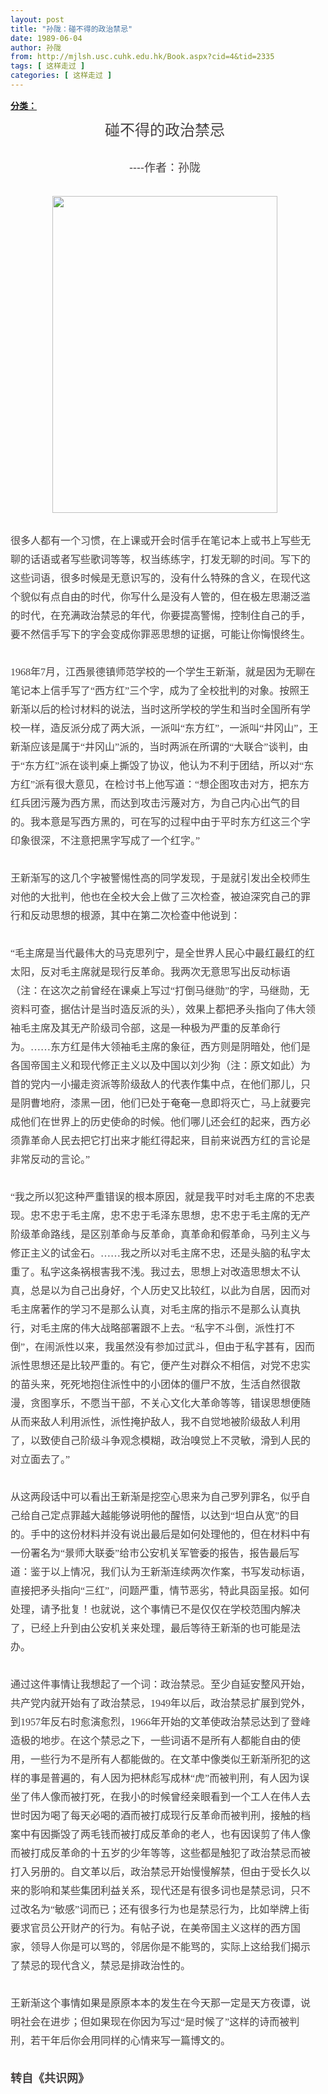 ```yaml
---
layout: post
title: "孙陇：碰不得的政治禁忌"
date: 1989-06-04
author: 孙陇
from: http://mjlsh.usc.cuhk.edu.hk/Book.aspx?cid=4&tid=2335
tags: [ 这样走过 ]
categories: [ 这样走过 ]
---
```


<div style="margin: 15px 10px 10px 0px;">
 <div>
  <span id="ctl00_ContentPlaceHolder1_chapter1_SubjectLabel" style="font-weight:bold;text-decoration:underline;">
   分类：
  </span>
 </div>
 <p style="margin: 0px; padding: 15px 0px; line-height: 30px; color: rgb(69, 65, 65); font-family: 'Microsoft Yahei', Heiti, arial, helvetica, sans-serif; text-align: center;">
  <font size="5">
   碰不得的政治禁忌
  </font>
 </p>
 <p style="margin: 0px; padding: 15px 0px; line-height: 30px; color: rgb(69, 65, 65); font-family: 'Microsoft Yahei', Heiti, arial, helvetica, sans-serif; text-align: center;">
  <font size="4">
   ----作者：孙陇
  </font>
 </p>
 <p style="margin: 0px; padding: 15px 0px; line-height: 30px; font-size: 16px; color: rgb(69, 65, 65); font-family: 'Microsoft Yahei', Heiti, arial, helvetica, sans-serif; text-align: center;">
  <a href="http://www.21ccom.net/uploads/userup/18951/140ME215-1644.jpg" style="margin: 0px; padding: 0px; text-decoration: none; cursor: pointer;" target="_blank">
   <img alt="" border="0" height="507" src="http://www.21ccom.net/uploads/userup/18951/140ME215-1644.jpg" style="margin: 0px; padding: 0px; border: 0px;" width="360"/>
  </a>
 </p>
 <p class="MsoNormal" style="margin: 0px; padding: 15px 0px; line-height: 30px; font-size: 16px; color: rgb(69, 65, 65); font-family: 'Microsoft Yahei', Heiti, arial, helvetica, sans-serif;">
  <font face="宋体" style="margin: 0px; padding: 0px;">
   很多人都有一个习惯，在上课或开会时信手在笔记本上或书上写些无聊的话语或者写些歌词等等，权当练练字，打发无聊的时间。写下的这些词语，很多时候是无意识写的，没有什么特殊的含义，在现代这个貌似有点自由的时代，你写什么是没有人管的，但在极左思潮泛滥的时代，在充满政治禁忌的年代，你要提高警惕，控制住自己的手，要不然信手写下的字会变成你罪恶思想的证据，可能让你悔恨终生。
  </font>
 </p>
 <p class="MsoNormal" style="margin: 0px; padding: 15px 0px; line-height: 30px; font-size: 16px; color: rgb(69, 65, 65); font-family: 'Microsoft Yahei', Heiti, arial, helvetica, sans-serif;">
  <font face="宋体" style="margin: 0px; padding: 0px;">
   1968年7月，江西景德镇师范学校的一个学生王新渐，就是因为无聊在笔记本上信手写了“西方红”三个字，成为了全校批判的对象。按照王新渐以后的检讨材料的说法，当时这所学校的学生和当时全国所有学校一样，造反派分成了两大派，一派叫“东方红”，一派叫“井冈山”，王新渐应该是属于“井冈山”派的，当时两派在所谓的“大联合”谈判，由于“东方红”派在谈判桌上撕毁了协议，他认为不利于团结，所以对“东方红”派有很大意见，在检讨书上他写道：“想企图攻击对方，把东方红兵团污蔑为西方黑，而达到攻击污蔑对方，为自己内心出气的目的。我本意是写西方黑的，可在写的过程中由于平时东方红这三个字印象很深，不注意把黑字写成了一个红字。”
  </font>
 </p>
 <p class="MsoNormal" style="margin: 0px; padding: 15px 0px; line-height: 30px; font-size: 16px; color: rgb(69, 65, 65); font-family: 'Microsoft Yahei', Heiti, arial, helvetica, sans-serif;">
  <font face="宋体" style="margin: 0px; padding: 0px;">
   王新渐写的这几个字被警惕性高的同学发现，于是就引发出全校师生对他的大批判，他也在全校大会上做了三次检查，被迫深究自己的罪行和反动思想的根源，其中在第二次检查中他说到：
  </font>
 </p>
 <p class="MsoNormal" style="margin: 0px; padding: 15px 0px; line-height: 30px; font-size: 16px; color: rgb(69, 65, 65); font-family: 'Microsoft Yahei', Heiti, arial, helvetica, sans-serif;">
  <font face="宋体" style="margin: 0px; padding: 0px;">
  </font>
  <span style="margin: 0px; padding: 0px; font-family: 楷体_GB2312;">
   “毛主席是当代最伟大的马克思列宁，是全世界人民心中最红最红的红太阳，反对毛主席就是现行反革命。我两次无意思写出反动标语（注：在这次之前曾经在课桌上写过“打倒马继勋”的字，马继勋，无资料可查，据估计是当时造反派的头），效果上都把矛头指向了伟大领袖毛主席及其无产阶级司令部，这是一种极为严重的反革命行为。……东方红是伟大领袖毛主席的象征，西方则是阴暗处，他们是各国帝国主义和现代修正主义以及中国以刘少狗（注：原文如此）为首的党内一小撮走资派等阶级敌人的代表作集中点，在他们那儿，只是阴曹地府，漆黑一团，他们已处于奄奄一息即将灭亡，马上就要完成他们在世界上的历史使命的时候。他们哪儿还会红的起来，西方必须靠革命人民去把它打出来才能红得起来，目前来说西方红的言论是非常反动的言论。”
  </span>
 </p>
 <p class="MsoNormal" style="margin: 0px; padding: 15px 0px; line-height: 30px; font-size: 16px; color: rgb(69, 65, 65); font-family: 'Microsoft Yahei', Heiti, arial, helvetica, sans-serif;">
  <span style="margin: 0px; padding: 0px; font-family: 楷体_GB2312;">
   “我之所以犯这种严重错误的根本原因，就是我平时对毛主席的不忠表现。忠不忠于毛主席，忠不忠于毛泽东思想，忠不忠于毛主席的无产阶级革命路线，是区别革命与反革命，真革命和假革命，马列主义与修正主义的试金石。……我之所以对毛主席不忠，还是头脑的私字太重了。私字这条祸根害我不浅。我过去，思想上对改造思想太不认真，总是以为自己出身好，个人历史又比较红，以此为自居，因而对毛主席著作的学习不是那么认真，对毛主席的指示不是那么认真执行，对毛主席的伟大战略部署跟不上去。“私字不斗倒，派性打不倒”，在闹派性以来，我虽然没有参加过武斗，但由于私字甚有，因而派性思想还是比较严重的。有它，便产生对群众不相信，对党不忠实的苗头来，死死地抱住派性中的小团体的僵尸不放，生活自然很散漫，贪图享乐，不愿当干部，不关心文化大革命等等，错误思想便随从而来敌人利用派性，派性掩护敌人，我不自觉地被阶级敌人利用了，以致使自己阶级斗争观念模糊，政治嗅觉上不灵敏，滑到人民的对立面去了。”
  </span>
 </p>
 <p class="MsoNormal" style="margin: 0px; padding: 15px 0px; line-height: 30px; font-size: 16px; color: rgb(69, 65, 65); font-family: 'Microsoft Yahei', Heiti, arial, helvetica, sans-serif;">
  <font face="宋体" style="margin: 0px; padding: 0px;">
   从这两段话中可以看出王新渐是挖空心思来为自己罗列罪名，似乎自己给自己定点罪越大越能够说明他的醒悟，以达到“坦白从宽”的目的。手中的这份材料并没有说出最后是如何处理他的，但在材料中有一份署名为“景师大联委”给市公安机关军管委的报告，报告最后写道：鉴于以上情况，我们认为王新渐连续两次作案，书写发动标语，直接把矛头指向“三红”，问题严重，情节恶劣，特此具函呈报。如何处理，请予批复！也就说，这个事情已不是仅仅在学校范围内解决了，已经上升到由公安机关来处理，最后等待王新渐的也可能是法办。
  </font>
 </p>
 <p class="MsoNormal" style="margin: 0px; padding: 15px 0px; line-height: 30px; font-size: 16px; color: rgb(69, 65, 65); font-family: 'Microsoft Yahei', Heiti, arial, helvetica, sans-serif;">
  <font face="宋体" style="margin: 0px; padding: 0px;">
   通过这件事情让我想起了一个词：政治禁忌。至少自延安整风开始，共产党内就开始有了政治禁忌，1949年以后，政治禁忌扩展到党外，到1957年反右时愈演愈烈，1966年开始的文革使政治禁忌达到了登峰造极的地步。在这个禁忌之下，一些词语不是所有人都能自由的使用，一些行为不是所有人都能做的。在文革中像类似王新渐所犯的这样的事是普遍的，有人因为把林彪写成林“虎”而被判刑，有人因为误坐了伟人像而被打死，在我小的时候曾经亲眼看到一个工人在伟人去世时因为喝了每天必喝的酒而被打成现行反革命而被判刑，接触的档案中有因撕毁了两毛钱而被打成反革命的老人，也有因误剪了伟人像而被打成反革命的十五岁的少年等等，这些都是触犯了政治禁忌而被打入另册的。自文革以后，政治禁忌开始慢慢解禁，但由于受长久以来的影响和某些集团利益关系，现代还是有很多词也是禁忌词，只不过改名为“敏感”词而已；还有很多行为也是禁忌行为，比如举牌上街要求官员公开财产的行为。有帖子说，在美帝国主义这样的西方国家，领导人你是可以骂的，邻居你是不能骂的，实际上这给我们揭示了禁忌的现代含义，禁忌是排政治性的。
  </font>
 </p>
 <p class="MsoNormal" style="margin: 0px; padding: 15px 0px; line-height: 30px; font-size: 16px; color: rgb(69, 65, 65); font-family: 'Microsoft Yahei', Heiti, arial, helvetica, sans-serif;">
  <font face="宋体" style="margin: 0px; padding: 0px;">
   王新渐这个事情如果是原原本本的发生在今天那一定是天方夜谭，说明社会在进步；但如果现在你因为写过“是时候了”这样的诗而被判刑，若干年后你会用同样的心情来写一篇博文的。
  </font>
 </p>
 <p class="MsoNormal" style="margin: 0px; padding: 15px 0px; line-height: 30px; color: rgb(69, 65, 65); font-family: 'Microsoft Yahei', Heiti, arial, helvetica, sans-serif;">
  <font face="宋体" size="4" style="margin: 0px; padding: 0px;">
   <b>
    转自《共识网》
   </b>
  </font>
 </p>
</div>

